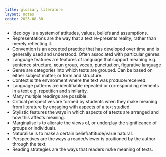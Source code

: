 ```yaml
---
title: glossary literature
layout: notes
cdate: 2023-08-30
---
```


- Ideology is a system of attitudes, values, beliefs and assumptions.
- Representations are the way that a text re-presents reality, rather than merely reflecting it.
- Convention is an accepted practice that has developed over time and is generally used and understood. Often associated with particular genres.
- Language features are features of language that support meaning e.g. sentence structure, noun group, vocab, punctuation, figurative language
- Genre are categories into which texts are grouped. Can be based on either subject matter; or form and structure.
- Context is the environment where the text was produce/received. 
- Language patterns are identifiable repeated or corresponding elements in a text e.g. repetition and similarity.
- Many multiple readings are possible.
- Critical perspectives are formed by students when they make meaning from literature by engaging with aspects of a text studied.
- Stylistic features the ways in which aspects of a texts are arranged and how this affects meaning.
- Marginalise is to alienate the views of, or underplay the significance of groups or individuals.
- Naturalise is to make a certain belief/attitude/value natural.
- Perspectives are the ways a reader/viewer is positioned by the author through the text.
- Reading strategies are the ways that readers make meaning of texts.
